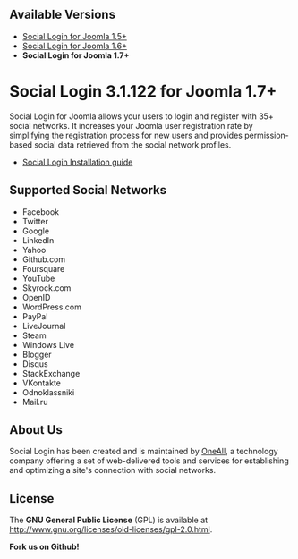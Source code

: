 ## Available Versions
* [Social Login for Joomla 1.5+](https://github.com/oneall/social-login-opencart/tree/joomla/1.5+)
* [Social Login for Joomla 1.6+](https://github.com/oneall/social-login-opencart/tree/joomla/1.6+)
* **Social Login for Joomla 1.7+**

# Social Login 3.1.122 for Joomla 1.7+

Social Login for Joomla allows your users to login and register with 35+ social networks. 
It increases your Joomla user registration rate by simplifying the registration process for 
new users and provides permission-based social data retrieved from the social network profiles.


* [Social Login Installation guide](http://docs.oneall.com/plugins/guide/social-login-joomla/)

## Supported Social Networks
* Facebook
* Twitter
* Google
* LinkedIn
* Yahoo
* Github.com
* Foursquare
* YouTube
* Skyrock.com		
* OpenID
* WordPress.com
* PayPal
* LiveJournal
* Steam
* Windows Live
* Blogger
* Disqus
* StackExchange
* VKontakte
* Odnoklassniki
* Mail.ru


## About Us
Social Login has been created and is maintained by [OneAll](http://www.oneall.com/), a technology company offering a set of 
web-delivered tools and services for establishing and optimizing a site's connection with social networks.


## License
The **GNU General Public License** (GPL) is available at http://www.gnu.org/licenses/old-licenses/gpl-2.0.html.



**Fork us on Github!**